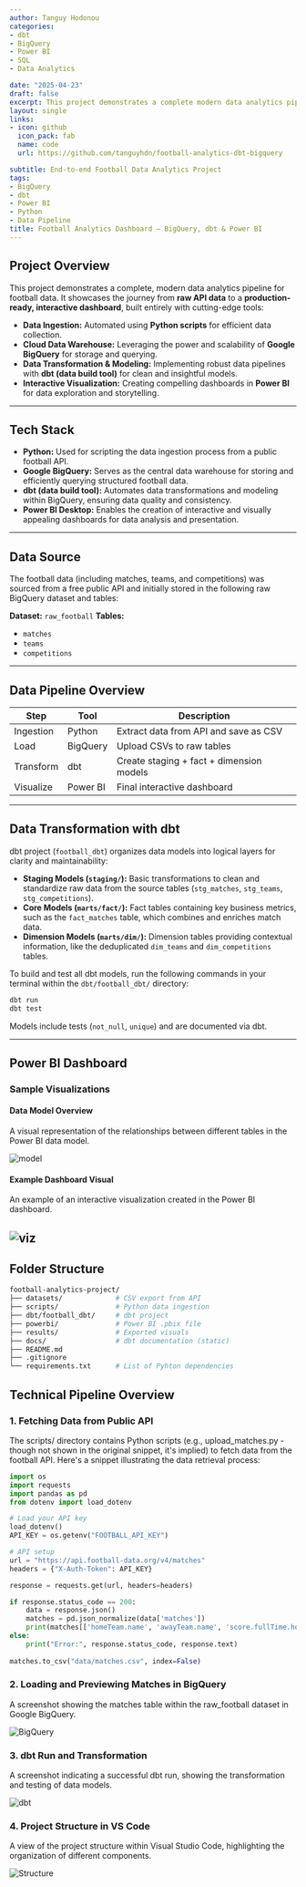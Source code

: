 ```yaml
---
author: Tanguy Hodonou
categories:
- dbt
- BigQuery
- Power BI
- SQL
- Data Analytics

date: "2025-04-23"
draft: false
excerpt: This project demonstrates a complete modern data analytics pipeline using public football data. From Python API ingestion to data transformation in dbt and cloud storage in BigQuery, all the way to dashboarding in Power BI.
layout: single
links:
- icon: github
  icon_pack: fab
  name: code
  url: https://github.com/tanguyhdn/football-analytics-dbt-bigquery

subtitle: End-to-end Football Data Analytics Project
tags:
- BigQuery
- dbt
- Power BI
- Python
- Data Pipeline
title: Football Analytics Dashboard – BigQuery, dbt & Power BI
---
```


## Project Overview

This project demonstrates a complete, modern data analytics pipeline for football data. It showcases the journey from **raw API data** to a **production-ready, interactive dashboard**, built entirely with cutting-edge tools:

- **Data Ingestion:** Automated using **Python scripts** for efficient data collection.
- **Cloud Data Warehouse:** Leveraging the power and scalability of **Google BigQuery** for storage and querying.
- **Data Transformation & Modeling:** Implementing robust data pipelines with **dbt (data build tool)** for clean and insightful models.
- **Interactive Visualization:** Creating compelling dashboards in **Power BI** for data exploration and storytelling.

---

## Tech Stack

- **Python:** Used for scripting the data ingestion process from a public football API.
- **Google BigQuery:** Serves as the central data warehouse for storing and efficiently querying structured football data.
- **dbt (data build tool):** Automates data transformations and modeling within BigQuery, ensuring data quality and consistency.
- **Power BI Desktop:** Enables the creation of interactive and visually appealing dashboards for data analysis and presentation.

---

## Data Source

The football data (including matches, teams, and competitions) was sourced from a free public API and initially stored in the following raw BigQuery dataset and tables:

**Dataset:** `raw_football`
**Tables:**
- `matches`
- `teams`
- `competitions`

---

## Data Pipeline Overview

| Step      | Tool     | Description                              |
|-----------|----------|------------------------------------------|
| Ingestion | Python   |  Extract data from API and save as CSV   |
| Load      | BigQuery | Upload CSVs to raw tables                |
| Transform | dbt      | Create staging + fact + dimension models |
| Visualize | Power BI | Final interactive dashboard              |

---

## Data Transformation with dbt

 dbt project (`football_dbt`) organizes data models into logical layers for clarity and maintainability:

- **Staging Models (`staging/`):** Basic transformations to clean and standardize raw data from the source tables (`stg_matches`, `stg_teams`, `stg_competitions`).
- **Core Models (`marts/fact/`):** Fact tables containing key business metrics, such as the `fact_matches` table, which combines and enriches match data.
- **Dimension Models (`marts/dim/`):** Dimension tables providing contextual information, like the deduplicated `dim_teams` and `dim_competitions` tables.

To build and test all dbt models, run the following commands in your terminal within the `dbt/football_dbt/` directory:

```bash
dbt run
dbt test
```

Models include tests (`not_null`, `unique`) and are documented via dbt.

---
## Power BI Dashboard

### Sample Visualizations

#### Data Model Overview
A visual representation of the relationships between different tables in the Power BI data model.

![model](model_powerbi.png)

#### Example Dashboard Visual
An example of an interactive visualization created in the Power BI dashboard.

![viz](visual_example.png)
---

## Folder Structure

```bash
football-analytics-project/
├── datasets/             # CSV export from API
├── scripts/              # Python data ingestion
├── dbt/football_dbt/     # dbt project
├── powerbi/              # Power BI .pbix file
├── results/              # Exported visuals
├── docs/                 # dbt documentation (static)
├── README.md
├── .gitignore
└── requirements.txt      # List of Pyhton dependencies
```

## Technical Pipeline Overview

### 1. Fetching Data from Public API
The scripts/ directory contains Python scripts (e.g., upload_matches.py - though not shown in the original snippet, it's implied) to fetch data from the football API. Here's a snippet illustrating the data retrieval process:

```python
import os
import requests
import pandas as pd
from dotenv import load_dotenv

# Load your API key
load_dotenv()
API_KEY = os.getenv("FOOTBALL_API_KEY")

# API setup
url = "https://api.football-data.org/v4/matches"
headers = {"X-Auth-Token": API_KEY}

response = requests.get(url, headers=headers)

if response.status_code == 200:
    data = response.json()
    matches = pd.json_normalize(data['matches'])
    print(matches[['homeTeam.name', 'awayTeam.name', 'score.fullTime.home', 'score.fullTime.away']].head())
else:
    print("Error:", response.status_code, response.text)
    
matches.to_csv("data/matches.csv", index=False)
```

### 2. Loading and Previewing Matches in BigQuery

A screenshot showing the matches table within the raw_football dataset in Google BigQuery.

![BigQuery](bigquery_table_matches.png)

### 3. dbt Run and Transformation

A screenshot indicating a successful dbt run, showing the transformation and testing of data models.

![dbt](dbt_run_success.png)

### 4. Project Structure in VS Code

A view of the project structure within Visual Studio Code, highlighting the organization of different components.

![Structure](project_structure_vscode.png)
